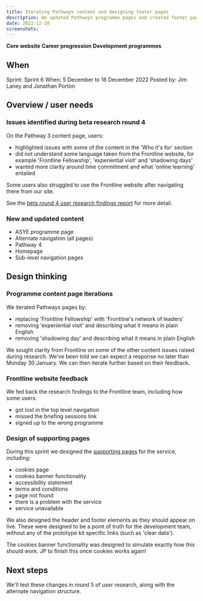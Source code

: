 ```yaml
---
title: Iterating Pathways content and designing footer pages
description: We updated Pathways programme pages and created footer pages.
date: 2022-12-20
screenshots:
---
```


<strong class="govuk-tag govuk-tag--turquoise">Core website</strong>&nbsp;<strong class="govuk-tag govuk-tag--purple">Career progression</strong>&nbsp;<strong class="govuk-tag govuk-tag--blue">Development programmes</strong>

## When
Sprint: Sprint 6
When: 5 December to 16 December 2022
Posted by: Jim Laney and Jonathan Porton

## Overview / user needs

### Issues identified during beta research round 4

On the Pathway 3 content page, users:
  - highlighted issues with some of the content in the 'Who it's for' section
  - did not understand some language taken from the Frontline website, for example 'Frontline Fellowship', 'experiential visit' and 'shadowing days'
  - wanted more clarity around time commitment and what 'online learning' entailed

Some users also struggled to use the Frontline website after navigating there from our site.

See the <a href="https://educationgovuk.sharepoint.com/:p:/r/sites/Vulnerablechildrenandfamiliesportfolio/Shared%20Documents/Childrens%20social%20care/9.%20Career%20Progression%20(August%202021%20-%20)/10%20Beta/2.%20UCD/User%20Research/4.%20Outputs/Round%204/SWCD%20Beta%20Round%204%20UR%20Findings.pptx?d=wee071128125d5552f886a8bc035a74d4&csf=1&web=1&e=ZtKCxb">beta round 4 user research findings report</a> for more detail.

### New and updated content

- ASYE programme page
- Alternate navigation (all pages)
- Pathway 4
- Homepage
- Sub-level navigation pages

## Design thinking

### Programme content page iterations
We iterated Pathways pages by:

- replacing 'Frontline Fellowship' with 'Frontline's network of leaders'
- removing 'experiential visit' and describing what it means in plain English
- removing 'shadowing day' and describing what it means in plain English

We sought clarity from Frontline on some of the other content issues raised during research. We've been told we can expect a response no later than Monday 30 January. We can then iterate further based on their feedback.

### Frontline website feedback
We fed back the research findings to the Frontline team, including how some users:
- got lost in the top level navigation
- missed the briefing sessions link
- signed up to the wrong programme

### Design of supporting pages
During this sprint we designed the <a href="https://vcf-sw-career-dev-prototype.herokuapp.com/supporting-pages/list-of-pages">supporting pages</a> for the service, including:
- cookies page
- cookies banner functionality
- accessibility statement
- terms and conditions
- page not found
- there is a problem with the service
- service unavailable

We also designed the header and footer elements as they should appear on live. These were designed to be a point of truth for the development team, without any of the prototype kit specific links (such as 'clear data').

The cookies banner functionality was designed to simulate exactly how this should work. JP to finish this once cookies works again!

## Next steps
We'll test these changes in round 5 of user research, along with the alternate navigation structure.
